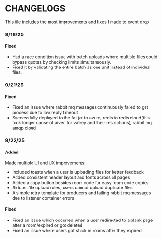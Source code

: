 # CHANGELOGS
This file includes the most improvements and fixes I made to event drop

### 9/18/25
#### Fixed
+ Had a race condition issue with batch uploads where multiple files could bypass quotas by checking limits simultaneously.
+ Fixed it by validating the entire batch as one unit instead of individual files.

### 9/21/25
#### Fixed
+ Fixed an issue where rabbit mq messages continuously failed to get process  due to low reply timeout
+ Successfully deployed to the fat jar to azure, redis to redis cloud(this took longer cause of aiven for valkey and their restrictions), rabbit mq amqp cloud

### 9/22/25
#### Added
Made multiple UI and UX improvements:
+ Included toasts when a user is uploading files for better feedback 
+ Added consistent header layout and fonts across all pages
+ Added a copy button besides room code for easy room code copies
+ Stricter file upload rules, users cannot upload duplicate files
+ A simple retry template for producers and failing rabbit mq messages due to listener container errors

#### Fixed
+ Fixed an issue which occurred when a user redirected to a blank page after a room/expired or got deleted
+ Fixed an issue where users got stuck in rooms after they expired 
